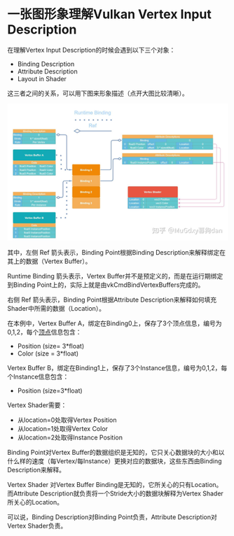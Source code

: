 # 一张图形象理解Vulkan Vertex Input Description

在理解Vertex Input Description的时候会遇到以下三个对象：

- Binding Description
- Attribute Description
- Layout in Shader

这三者之间的关系，可以用下图来形象描述（点开大图比较清晰）。

![img](./assets/v2-97dd2ffbd0fff80f1f8dfc734f6ea073_1440w.jpg)

其中，左侧 Ref 箭头表示，Binding Point根据Binding Description来解释绑定在其上的数据（Vertex Buffer）。

Runtime Binding 箭头表示，Vertex Buffer并不是预定义的，而是在运行期绑定到Binding Point上的，实际上就是由vkCmdBindVertexBuffers完成的。

右侧 Ref 箭头表示，Binding Point根据Attribute Description来解释如何填充Shader中所需的数据（Location）。

在本例中，Vertex Buffer A，绑定在Binding0上，保存了3个顶点信息，编号为0,1,2，每个[顶点](https://zhida.zhihu.com/search?content_id=188165274&content_type=Article&match_order=2&q=顶点&zhida_source=entity)信息包含：

- Position (size= 3*float)
- Color (size = 3*float)

Vertex Buffer B，绑定在Binding1上，保存了3个Instance信息，编号为0,1,2，每个Instance信息包含：

- Position (size=3*float)

Vertex Shader需要：

- 从location=0处取得Vertex Position
- 从location=1处取得Vertex Color
- 从location=2处取得Instance Position

Binding Point对Vertex Buffer的数据组织是无知的，它只关心数据块的大小和以什么样的速度（每Vertex/每Instance）更换对应的数据块，这些东西由Binding Description来解释。

Vertex Shader 对Vertex Buffer Binding是无知的，它所关心的只有Location。而Attribute Description就负责将一个Stride大小的数据块解释为Vertex Shader所关心的Location。

可以说，Binding Description对Binding Point负责，Attribute Description对Vertex Shader负责。